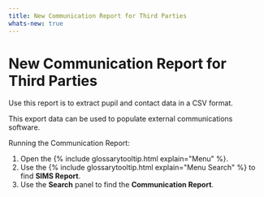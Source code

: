 ```yaml
---
title: New Communication Report for Third Parties
whats-new: true
---
```


# New Communication Report for Third Parties

Use this report is to extract pupil and contact data in a CSV format.

This export data can be used to populate external communications software.

Running the Communication Report:

1. Open the {% include glossarytooltip.html explain="Menu" %}.
1. Use the {% include glossarytooltip.html explain="Menu Search" %} to find **SIMS Report**.
1. Use the **Search** panel to find the **Communication Report**.
